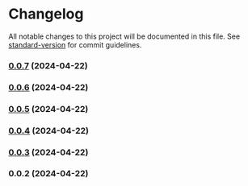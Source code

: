 # Changelog

All notable changes to this project will be documented in this file. See [standard-version](https://github.com/conventional-changelog/standard-version) for commit guidelines.

### [0.0.7](https://github.com/Whitomtit/tree-sitter-sml/compare/v0.0.6...v0.0.7) (2024-04-22)

### [0.0.6](https://github.com/Whitomtit/tree-sitter-sml/compare/v0.0.5...v0.0.6) (2024-04-22)

### [0.0.5](https://github.com/Whitomtit/tree-sitter-sml/compare/v0.0.3...v0.0.5) (2024-04-22)

### [0.0.4](https://github.com/Whitomtit/tree-sitter-sml/compare/v0.0.3...v0.0.4) (2024-04-22)

### [0.0.3](https://github.com/Whitomtit/tree-sitter-sml/compare/v0.0.2...v0.0.3) (2024-04-22)

### 0.0.2 (2024-04-22)
